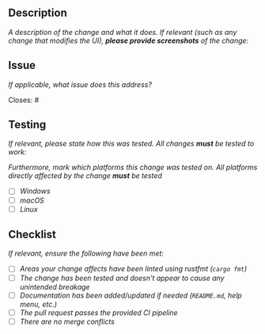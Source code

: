 ## Description

_A description of the change and what it does. If relevant (such as any change that modifies the UI), **please provide screenshots** of the change:_

## Issue

_If applicable, what issue does this address?_

Closes: #

## Testing

_If relevant, please state how this was tested. All changes **must** be tested to work:_

_Furthermore, mark which platforms this change was tested on. All platforms directly affected by the change **must** be tested_

- [ ] _Windows_
- [ ] _macOS_
- [ ] _Linux_

## Checklist

_If relevant, ensure the following have been met:_

- [ ] _Areas your change affects have been linted using rustfmt (`cargo fmt`)_
- [ ] _The change has been tested and doesn't appear to cause any unintended breakage_
- [ ] _Documentation has been added/updated if needed (`README.md`, help menu, etc.)_
- [ ] _The pull request passes the provided CI pipeline_
- [ ] _There are no merge conflicts_
